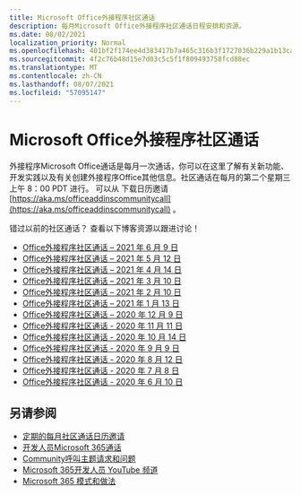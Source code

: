 ```yaml
---
title: Microsoft Office外接程序社区通话
description: 每月Microsoft Office外接程序社区通话日程安排和资源。
ms.date: 08/02/2021
localization_priority: Normal
ms.openlocfilehash: 401bf2f174ee4d383417b7a465c316b3f1727036b229a1b13cafb750825a74a8
ms.sourcegitcommit: 4f2c76b48d15e7d03c5c5f1f809493758fcd88ec
ms.translationtype: MT
ms.contentlocale: zh-CN
ms.lasthandoff: 08/07/2021
ms.locfileid: "57095147"
---
```

# <a name="microsoft-office-add-ins-community-call"></a>Microsoft Office外接程序社区通话

外接程序Microsoft Office通话是每月一次通话，你可以在这里了解有关新功能、开发实践以及有关创建外接程序Office其他信息。社区通话在每月的第二个星期三上午 8：00 PDT 进行。 可以从 下载日历邀请 [https://aka.ms/officeaddinscommunitycall](https://aka.ms/officeaddinscommunitycall) 。

错过以前的社区通话？ 查看以下博客资源以跟进讨论！

- [Office外接程序社区通话 – 2021 年 6 月 9 日](https://techcommunity.microsoft.com/t5/microsoft-365-pnp-blog/office-add-ins-community-call-june-2021/ba-p/2446156)
- [Office外接程序社区通话 – 2021 年 5 月 12 日](https://techcommunity.microsoft.com/t5/microsoft-365-pnp-blog/office-add-ins-community-call-may-2021/ba-p/2369804)
- [Office外接程序社区通话 – 2021 年 4 月 14 日](https://techcommunity.microsoft.com/t5/microsoft-365-pnp-blog/office-add-ins-community-call-april-14-2021/ba-p/2318886)
- [Office外接程序社区通话 – 2021 年 3 月 10 日](https://techcommunity.microsoft.com/t5/microsoft-365-pnp-blog/office-add-ins-community-call-march-10-2021/ba-p/2205369)
- [Office外接程序社区通话 – 2021 年 2 月 10 日](https://developer.microsoft.com/office/blogs/office-add-ins-community-call-february-10-2021/)
- [Office外接程序社区通话 – 2021 年 1 月 13 日](https://developer.microsoft.com/office/blogs/office-add-ins-community-call-january-13-2021%e2%80%af/)
- [Office外接程序社区通话 – 2020 年 12 月 9 日](https://developer.microsoft.com/microsoft-365/blogs/office-add-ins-community-call-december-9-2020/)
- [Office外接程序社区通话 - 2020 年 11 月 11 日](https://developer.microsoft.com/office/blogs/office-add-ins-community-call-november-11-2020/)
- [Office外接程序社区通话 - 2020 年 10 月 14 日](https://developer.microsoft.com/office/blogs/office-add-ins-community-call-october-14-2020%E2%80%AF/)
- [Office外接程序社区通话 - 2020 年 9 月 9 日](https://developer.microsoft.com/office/blogs/office-add-ins-community-call-september-9-2020/)
- [Office外接程序社区通话 - 2020 年 8 月 12 日](https://developer.microsoft.com/office/blogs/office-add-ins-community-call-august-12-2020%E2%80%AF/)
- [Office外接程序社区通话 - 2020 年 7 月 8 日](https://developer.microsoft.com/office/blogs/office-add-ins-community-call-july-8-2020/)
- [Office外接程序社区通话 - 2020 年 6 月 10 日](https://developer.microsoft.com/office/blogs/office-add-ins-community-call-june-10-2020/)

## <a name="see-also"></a>另请参阅

- [定期的每月社区通话日历邀请](https://aka.ms/officeaddinscommunitycall)
- [开发人员Microsoft 365通话](https://aka.ms/M365DevCalls)
- [Community呼叫主题请求和问题](https://aka.ms/officeaddinsform)
- [Microsoft 365开发人员 YouTube 频道](https://aka.ms/OfficeDevYouTube)
- [Microsoft 365 模式和做法](https://aka.ms/M365PnP)
